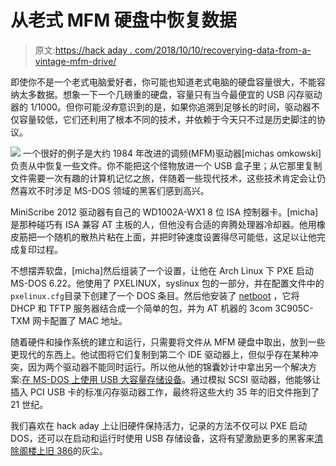 # 从老式 MFM 硬盘中恢复数据

> 原文:[https://hack aday . com/2018/10/10/recoverying-data-from-a-vintage-mfm-drive/](https://hackaday.com/2018/10/10/recovering-data-from-a-vintage-mfm-drive/)

即使你不是一个老式电脑爱好者，你可能也知道老式电脑的硬盘容量很大，不能容纳太多数据。想象一下一个几磅重的硬盘，容量只有当今最便宜的 USB 闪存驱动器的 1/1000。但你可能*没有*意识到的是，如果你追溯到足够长的时间，驱动器不仅容量较低，它们还利用了根本不同的技术，并依赖于今天只不过是历史脚注的协议。

[![](../Images/3c113704b6cd197ffb03b9d11e1794f0.png)](https://hackaday.com/wp-content/uploads/2018/10/mfm_detail.jpg) 一个很好的例子是大约 1984 年改进的调频(MFM)驱动器[michas omkowski]负责从中恢复一些文件。你不能把这个怪物放进一个 USB 盒子里；从它那里复制文件需要一次有趣的计算机记忆之旅，伴随着一些现代技术，这些技术肯定会让仍然喜欢不时涉足 MS-DOS 领域的黑客们感到高兴。

MiniScribe 2012 驱动器有自己的 WD1002A-WX1 8 位 ISA 控制器卡。[micha]是那种碰巧有 ISA 兼容 AT 主板的人，但他没有合适的奔腾处理器冷却器。他用橡皮筋把一个随机的散热片粘在上面，并把时钟速度设置得尽可能低，这足以让他完成复印过程。

不想摆弄软盘，[micha]然后组装了一个设置，让他在 Arch Linux 下 PXE 启动 MS-DOS 6.22。他使用了 PXELINUX，syslinux 包的一部分，并在配置文件中的`pxelinux.cfg`目录下创建了一个 DOS 条目。然后他安装了 [netboot](http://brokestream.com/netboot.html) ，它将 DHCP 和 TFTP 服务器结合成一个简单的包，并为 AT 机器的 3com 3C905C-TXM 网卡配置了 MAC 地址。

随着硬件和操作系统的建立和运行，只需要将文件从 MFM 硬盘中取出，放到一些更现代的东西上。他试图将它们复制到第二个 IDE 驱动器上，但似乎存在某种冲突，因为两个驱动器不能同时运行。所以他从他的锦囊妙计中拿出另一个解决方案:[在 MS-DOS 上使用 USB 大容量存储设备](https://slomkowski.eu/retrocomputing/usb-mass-storage-on-ms-dos/)。通过模拟 SCSI 驱动器，他能够让插入 PCI USB 卡的标准闪存驱动器工作，最终将这些大约 35 年的旧文件拖到了 21 世纪。

我们喜欢在 hack aday 上让旧硬件保持活力，记录的方法不仅可以 PXE 启动 DOS，还可以在启动和运行时使用 USB 存储设备，这将有望激励更多的黑客来[清除阁楼上旧 386](https://hackaday.com/2014/09/01/hackaday-retro-edition-386-compaqs/)的灰尘。